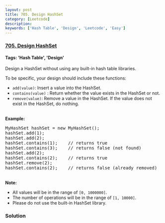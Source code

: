 ```yaml
---
layout: post
title: 705. Design HashSet
category: [Leetcode]
description: 
keywords: ['Hash Table', 'Design', 'Leetcode', 'Easy']
---
```

### [705. Design HashSet](https://leetcode.com/problems/design-hashset)

#### Tags: 'Hash Table', 'Design'

<div class="content__u3I1 question-content__JfgR"><div><p>Design a HashSet without using any built-in hash table libraries.</p>
<p>To be specific, your design should include these functions:</p>
<ul>
<li><code>add(value)</code>: Insert a value into the HashSet. </li>
<li><code>contains(value)</code> : Return whether the value exists in the HashSet or not.</li>
<li><code>remove(value)</code>: Remove a value in the HashSet. If the value does not exist in the HashSet, do nothing.</li>
</ul>
<p><br/>
<strong>Example:</strong></p>
<pre>MyHashSet hashSet = new MyHashSet();
hashSet.add(1);         
hashSet.add(2);         
hashSet.contains(1);    // returns true
hashSet.contains(3);    // returns false (not found)
hashSet.add(2);          
hashSet.contains(2);    // returns true
hashSet.remove(2);          
hashSet.contains(2);    // returns false (already removed)
</pre>
<p><br/>
<strong>Note:</strong></p>
<ul>
<li>All values will be in the range of <code>[0, 1000000]</code>.</li>
<li>The number of operations will be in the range of <code>[1, 10000]</code>.</li>
<li>Please do not use the built-in HashSet library.</li>
</ul>
</div></div>

### Solution
